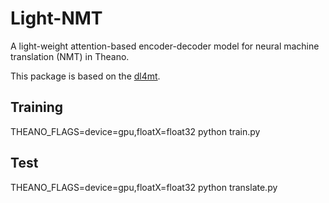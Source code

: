 # Light-NMT
A light-weight attention-based encoder-decoder model for neural machine translation (NMT) in Theano.

This package is based on the [dl4mt](https://github.com/nyu-dl/dl4mt-tutorial).

## Training
THEANO_FLAGS=device=gpu,floatX=float32 python train.py 

## Test
THEANO_FLAGS=device=gpu,floatX=float32 python translate.py 
